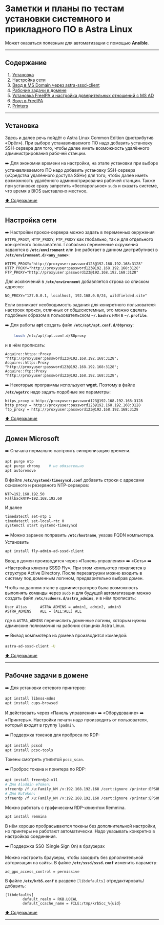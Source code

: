 # Заметки и планы по тестам установки системного и прикладного ПО в Astra Linux #

Может оказаться полезным для автоматизации с помощью **Ansible**.

----

## Содержание ##

1. [Установка](#установка)    
2. [Настройка сети](#настройка-сети)    
3. [Ввод в MS Domain через astra-sssd-client](#домен-microsoft)    
4. [Рабочие задачи в домене](#рабочие-задачи-в-домене)    
5. [Установка FreeIPA и настройка доверительных отношений с MS AD]()    
6. [Ввод в FreeIPA]()    
7. [Printers]()    

----

## Установка ##

Здесь и далее речь пойдёт о Astra Linux Common Edition (дистрибутив
&laquo;Орёл&raquo;). При выборе устанавливаемого ПО надо добавить установку
SSH-сервера для того, чтобы далее иметь возможность удалённого администрирования
рабочей станции.

:arrow_right: Для экономии времени на настройки, на этапе установки при выборе
устанавливаемого ПО надо добавить установку SSH-сервера (&laquo;Средства удалённого
доступа SSH&raquo;) для того, чтобы далее иметь возможность удалённого
администрирования рабочей станции. Также при установке сразу запретить
&laquo;беспарольное&raquo; `sudo` и сказать системе, что время в BIOS выставлено
местное.

[:arrow_up: Содержание](#содержание)

----

## Настройка сети ##

:arrow_right: Настройки прокси-сервера можно задать в переменных окружения
`HTTPS_PROXY`, `HTTP_PROXY`, `FTP_PROXY` как глобально, так и для отдельного
конкретного пользователя. Глобально переменные окружения задаются в
**`/etc/environment`** или (не работает в данном дистрибутиве) в
**`/etc/environment.d/<any_name>`**:

```text
HTTPS_PROXY="http://proxyuser:password123@192.168.192.168:3128"
HTTP_PROXY="http://proxyuser:password123@192.168.192.168:3128"
FTP_PROXY="http://proxyuser:password123@192.168.192.168:3128"
```

Для исключений в **`/etc/environment`** добавляется строка со списком адресов:

```text
NO_PROXY="127.0.0.1, localhost, 192.168.0.0/24, wildfielded.site"
```

Если возникает необходимость задания для конкретного пользователя настроек
прокси, отличных от общесистемных, это можно сделать подобным образом в
пользовательском **`~/.bashrc`** или в **`~/.profile`**.

:arrow_right: Для работы **apt** создать файл **`/etc/apt/apt.conf.d/80proxy`**:

```bash
    touch /etc/apt/apt.conf.d/80proxy
```

и в нём прописать:

```text
Acquire::https::Proxy "http://proxyuser:password123@192.168.192.168:3128";
Acquire::http::Proxy "http://proxyuser:password123@192.168.192.168:3128";
Acquire::ftp::Proxy "http://proxyuser:password123@192.168.192.168:3128";
```

:arrow_right: Некоторые программы используют **wget**. Поэтому в файле
**`/etc/wgetrc`** надо задать подобные же параметры:

```text
https_proxy = http://proxyuser:password123@192.168.192.168:3128
http_proxy = http://proxyuser:password123@192.168.192.168:3128
ftp_proxy = http://proxyuser:password123@192.168.192.168:3128
```

[:arrow_up: Содержание](#содержание)

----

## Домен Microsoft ##

:arrow_right: Сначала нормально настроить синхронизацию времени.

```bash
apt purge ntp
apt purge chrony    # не обязательно
apt autoremove
```

В файле **`/etc/systemd/timesyncd.conf`** добавить строки с адресами основного и
резервного NTP-серверов:

```text
NTP=192.168.192.50
FallbackNTP=192.168.192.60
```

И далее

```bash
timedatectl set-ntp 1
timedatectl set-local-rtc 0
systemctl start systemd-timesyncd
```

:arrow_right: Можно заранее поправить **`/etc/hostname`**, указав FQDN
компьютера. Установить

```bash
apt install fly-admin-ad-sssd-client
```

Ввод в домен производится через &laquo;Панель управления&raquo; :arrow_right:
&laquo;Сеть&raquo; :arrow_right: &laquo;Настройка клиента SSSD Fly&raquo;. При
этом компьютер появляется в структуре Active Directory. После перезагрузки можно
входить в систему под доменным логином, предварительно выбрав домен.

Чтобы на данном этапе у администраторов была возможность выполнять команды через
`sudo` и для будущей автоматизации можно создать файл
**`/etc/sudoers.d/astra_admins`**, и в нём прописать:

```text
User_Alias      ASTRA_ADMINS = admin1, admin2, admin3
ASTRA_ADMINS    ALL = (ALL:ALL) ALL
```

где в `ASTRA_ADMINS` перечислить доменные логины, которым нужны админские
полномочия на рабочих станциях Astra Linux.

:arrow_right: Вывод компьютера из домена производится командой:

```bash
astra-ad-sssd-client -U
```

[:arrow_up: Содержание](#содержание)

----

## Рабочие задачи в домене ##

:arrow_right: Для установки сетевого принтеров:

```bash
apt install libnss-mdns
apt install cups-browsed
```

И действовать через &laquo;Панель управления&raquo; :arrow_right:
&laquo;Оборудование&raquo; :arrow_right: &laquo;Принтеры&raquo;. Настройки
печати надо производить от пользователя, который входит в группу `lpadmin`.

:arrow_right: Поддержка токенов для проброса по RDP:

```bash
apt install pcscd
apt install pcsc-tools
```

Токены смотреть утилитой `pcsc_scan`.

:arrow_right: Проброс токена и принтера по RDP:

```bash
apt install freerdp2-x11
# Для Aladdin eToken:
xfreerdp /f /u:Family_NM /v:192.168.192.168 /cert:ignore /printer:EPSON_WF-M5799 /smartcard:eToken
# Для RuToken:
xfreerdp /f /u:Family_NM /v:192.168.192.168 /cert:ignore /printer:EPSON_WF-M5799 /smartcard:Aktiv
```

Можно работать с графическим RDP-клиентом Remmina.

```bash
apt install remmina
```

В нём хорошо пробрасываются токены без дополнительной настройки, но принтеры не
работают автоматически. Надо указывать конкретно в настройках соединения.

:arrow_right: Поддержка SSO (Single Sign On) в браузерах

Можно настроить браузеры, чтобы заходить без дополнительной авторизации на сайты.
В файле **`/etc/sssd/sssd.conf`** изменить параметр:

```text
ad_gpo_access_control = permissive
```

В файле **`/etc/krb5.conf`** в разделе `[libdefaults]` отредактировать/добавить:

```text
[libdefaults]
        default_realm = RKB.LOCAL
        default_ccache_name = FILE:/tmp/krb5cc_%{uid}
```

[:arrow_up: Содержание](#содержание)

----
